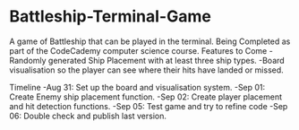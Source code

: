# Battleship-Terminal-Game
A game of Battleship that can be played in the terminal. Being Completed as part of the CodeCademy computer science course.
Features to Come
-Randomly generated Ship Placement with at least three ship types.
-Board visualisation so the player can see where their hits have landed or missed.

Timeline
-Aug 31: Set up the board and visualisation system.
-Sep 01: Create Enemy ship placement function.
-Sep 02: Create player placement and hit detection functions.
-Sep 05: Test game and try to refine code
-Sep 06: Double check and publish last version.
